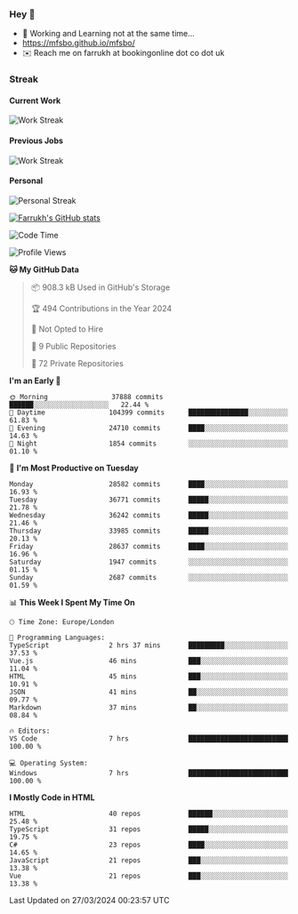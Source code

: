 ### Hey 👋

- 🏃 Working and Learning not at the same time...
- https://mfsbo.github.io/mfsbo/
- ✉️ Reach me on farrukh at bookingonline dot co dot uk

### Streak
#### Current Work
![Work Streak](https://streak-stats.demolab.com/?user=mfsbo)
#### Previous Jobs
![Work Streak](https://streak-stats.demolab.com/?user=farrukhcw)
#### Personal
![Personal Streak](https://streak-stats.demolab.com/?user=farrukhsubhani)

[![Farrukh's GitHub stats](https://github-readme-stats.vercel.app/api?username=mfsbo&hide=stars&count_private=true)](https://github.com/mfsbo/)

<!--START_SECTION:waka-->
![Code Time](http://img.shields.io/badge/Code%20Time-587%20hrs%2045%20mins-blue)

![Profile Views](http://img.shields.io/badge/Profile%20Views-30-blue)

**🐱 My GitHub Data** 

> 📦 908.3 kB Used in GitHub's Storage 
 > 
> 🏆 494 Contributions in the Year 2024
 > 
> 🚫 Not Opted to Hire
 > 
> 📜 9 Public Repositories 
 > 
> 🔑 72 Private Repositories 
 > 
**I'm an Early 🐤** 

```text
🌞 Morning                37888 commits       ██████░░░░░░░░░░░░░░░░░░░   22.44 % 
🌆 Daytime                104399 commits      ███████████████░░░░░░░░░░   61.83 % 
🌃 Evening                24710 commits       ████░░░░░░░░░░░░░░░░░░░░░   14.63 % 
🌙 Night                  1854 commits        ░░░░░░░░░░░░░░░░░░░░░░░░░   01.10 % 
```
📅 **I'm Most Productive on Tuesday** 

```text
Monday                   28582 commits       ████░░░░░░░░░░░░░░░░░░░░░   16.93 % 
Tuesday                  36771 commits       █████░░░░░░░░░░░░░░░░░░░░   21.78 % 
Wednesday                36242 commits       █████░░░░░░░░░░░░░░░░░░░░   21.46 % 
Thursday                 33985 commits       █████░░░░░░░░░░░░░░░░░░░░   20.13 % 
Friday                   28637 commits       ████░░░░░░░░░░░░░░░░░░░░░   16.96 % 
Saturday                 1947 commits        ░░░░░░░░░░░░░░░░░░░░░░░░░   01.15 % 
Sunday                   2687 commits        ░░░░░░░░░░░░░░░░░░░░░░░░░   01.59 % 
```


📊 **This Week I Spent My Time On** 

```text
🕑︎ Time Zone: Europe/London

💬 Programming Languages: 
TypeScript               2 hrs 37 mins       █████████░░░░░░░░░░░░░░░░   37.53 % 
Vue.js                   46 mins             ███░░░░░░░░░░░░░░░░░░░░░░   11.04 % 
HTML                     45 mins             ███░░░░░░░░░░░░░░░░░░░░░░   10.91 % 
JSON                     41 mins             ██░░░░░░░░░░░░░░░░░░░░░░░   09.77 % 
Markdown                 37 mins             ██░░░░░░░░░░░░░░░░░░░░░░░   08.84 % 

🔥 Editors: 
VS Code                  7 hrs               █████████████████████████   100.00 % 

💻 Operating System: 
Windows                  7 hrs               █████████████████████████   100.00 % 
```

**I Mostly Code in HTML** 

```text
HTML                     40 repos            ██████░░░░░░░░░░░░░░░░░░░   25.48 % 
TypeScript               31 repos            █████░░░░░░░░░░░░░░░░░░░░   19.75 % 
C#                       23 repos            ████░░░░░░░░░░░░░░░░░░░░░   14.65 % 
JavaScript               21 repos            ███░░░░░░░░░░░░░░░░░░░░░░   13.38 % 
Vue                      21 repos            ███░░░░░░░░░░░░░░░░░░░░░░   13.38 % 
```




 Last Updated on 27/03/2024 00:23:57 UTC
<!--END_SECTION:waka-->
<!--
**mfsbo/mfsbo** is a ✨ _special_ ✨ repository because its `README.md` (this file) appears on your GitHub profile.

Here are some ideas to get you started:

- 🔭 I’m currently working on ...
- 🌱 I’m currently learning ...
- 👯 I’m looking to collaborate on ...
- 🤔 I’m looking for help with ...
- 💬 Ask me about ...
- 📫 How to reach me: ...
- 😄 Pronouns: ...
- ⚡ Fun fact: ...
-->
